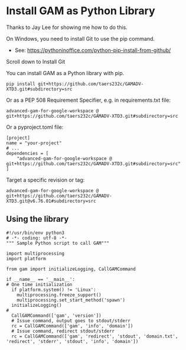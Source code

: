 # Install GAM as Python Library

Thanks to Jay Lee for showing me how to do this.

On Windows, you need to install Git to use the pip command.
* See: https://pythoninoffice.com/python-pip-install-from-github/

Scroll down to Install Git

You can install GAM as a Python library with pip.
```
pip install git+https://github.com/taers232c/GAMADV-XTD3.git#subdirectory=src
```

Or as a PEP 508 Requirement Specifier, e.g. in requirements.txt file:
```
advanced-gam-for-google-workspace @ git+https://github.com/taers232c/GAMADV-XTD3.git#subdirectory=src
```

Or a pyproject.toml file:
```
[project]
name = "your-project"
# ...
dependencies = [
    "advanced-gam-for-google-workspace @ git+https://github.com/taers232c/GAMADV-XTD3.git#subdirectory=src"
]
```

Target a specific revision or tag:
```
advanced-gam-for-google-workspace @ git+https://github.com/taers232c/GAMADV-XTD3.git@v6.76.01#subdirectory=src
```

## Using the library

```
#!/usr/bin/env python3
# -*- coding: utf-8 -*-
""" Sample Python script to call GAM"""

import multiprocessing
import platform

from gam import initializeLogging, CallGAMCommand

if __name__ == '__main__':
# One time initialization
  if platform.system() != 'Linux':
    multiprocessing.freeze_support()
    multiprocessing.set_start_method('spawn')
  initializeLogging()
#
  CallGAMCommand(['gam', 'version'])
  # Issue command, output goes to stdout/stderr
  rc = CallGAMCommand(['gam', 'info', 'domain'])
  # Issue command, redirect stdout/stderr
  rc = CallGAMCommand(['gam', 'redirect', 'stdout', 'domain.txt', 'redirect', 'stderr', 'stdout', 'info', 'domain'])
```
